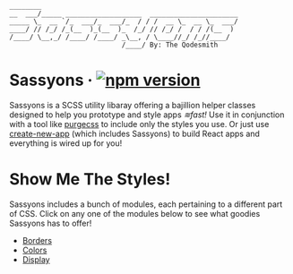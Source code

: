 ```text
________
__  ___/_____ ___________________  ______________________
_____ \_  __ `/_  ___/_  ___/_  / / /  __ \_  __ \_  ___/
____/ // /_/ /_(__  )_(__  )_  /_/ // /_/ /  / / /(__  )
/____/ \__,_/ /____/ /____/ _\__, / \____//_/ /_//____/
                            /____/ By: The Qodesmith
```
# Sassyons &middot; [![npm version](https://badge.fury.io/js/sassyons.svg)](https://badge.fury.io/js/sassyons)
Sassyons is a SCSS utility libaray offering a bajillion helper classes designed to help you prototype and style apps _≋fast!_ Use it in conjunction with a tool like [purgecss](https://purgecss.com/) to include only the styles you use. Or just use [create-new-app](https://www.npmjs.com/package/create-new-app) (which includes Sassyons) to build React apps and everything is wired up for you!

# Show Me The Styles!
Sassyons includes a bunch of modules, each pertaining to a different part of CSS. Click on any one of the modules below to see what goodies Sassyons has to offer!

* [Borders](docs/borders.md)
* [Colors](docs/colors.md)
* [Display](docs/display.md)
